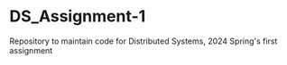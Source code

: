 # DS_Assignment-1
Repository to maintain code for Distributed Systems, 2024 Spring's first assignment
